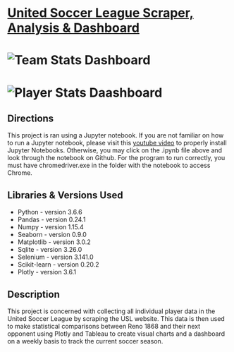 # [United Soccer League Scraper, Analysis & Dashboard](https://github.com/justingill/Data-Portfolio/blob/master/USL%20Scraper%20Project/USL_Scraper.ipynb)

# ![Team Stats Dashboard](https://github.com/justingill/Resume-Portfolio/blob/master/USL%20Scraper%20Project/Team_Stats.PNG)

# ![Player Stats Daashboard](https://github.com/justingill/Resume-Portfolio/blob/master/USL%20Scraper%20Project/Player_Stats.PNG)

## Directions
This project is ran using a Jupyter notebook. If you are not familiar on how to run a Jupyter notebook,
please visit this [youtube video](https://www.youtube.com/watch?v=o6aOqkmrrb4) to properly install Jupyter Notebooks.
Otherwise, you may click on the .ipynb file above and look through the notebook on Github.
For the program to run correctly, you must have chromedriver.exe in the folder with the notebook to access Chrome.

## Libraries & Versions Used
* Python - version 3.6.6
* Pandas - version 0.24.1
* Numpy - version 1.15.4
* Seaborn - version 0.9.0
* Matplotlib - version 3.0.2
* Sqlite - version 3.26.0
* Selenium - version 3.141.0
* Scikit-learn - version 0.20.2
* Plotly - version 3.6.1

## Description
This project is concerned with collecting all individual player data in the United Soccer League by scraping the USL website. This data is then used to make statistical comparisons between Reno 1868 and their next opponent using Plotly and Tableau to create visual charts and a dashboard on a weekly basis to track the current soccer season.

